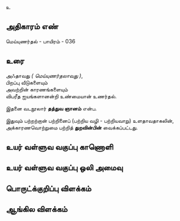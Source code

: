 உ


## அதிகாரம் எண்

மெய்யுணர்தல் - பாயிரம் - 036

## உரை

அஃதாவது _( மெய்யுணர்தலாவது )_,  
பிறப்பு வீடுகளையும்  
அவற்றின் காரணங்களையும்  
விபரீத ஐயங்களானன்றி உண்மையான் உணர்தல்.  

இதனை வடநூலார் **தத்துவ ஞானம்** என்ப.  

இதுவும் பற்றற்றான் பற்றினைப் (பற்றிய வழி - பற்றியவாறு) உளதாவதாகலின்,  
அக்காரணவொற்றுமை பற்றித் **துறவின்பின்** வைக்கப்பட்டது.


## உயர் வள்ளுவ வகுப்பு காணொளி


## உயர் வள்ளுவ வகுப்பு ஒலி அமைவு 


## பொருட்க்குறிப்பு விளக்கம்


## ஆங்கில விளக்கம்

